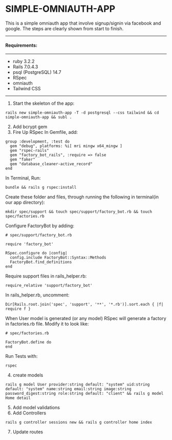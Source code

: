 # SIMPLE-OMNIAUTH-APP
This is a simple omniauth app that involve signup/signin via facebook and google. The steps are clearly shown from start to finish.

____
#### Requirements:
____
* ruby 3.2.2
* Rails 7.0.4.3
* psql (PostgreSQL) 14.7
* RSpec
* omniauth
* Tailwind CSS
____
1. Start the skeleton of the app: 
```
rails new simple-omniauth-app -T -d postgresql --css tailwind && cd simple-omniauth-app && subl .
```
2. Add bcrypt gem
3. Fire Up RSpec
In Gemfile, add:
```
group :development, :test do
  gem "debug", platforms: %i[ mri mingw x64_mingw ]
  gem "rspec-rails"
  gem "factory_bot_rails", :require => false
  gem "faker"
  gem "database_cleaner-active_record"
end
```
In Terminal, Run:
```
bundle && rails g rspec:install
```

Create these folder and files, through running the following in terminal(in our app directory):
```
mkdir spec/support && touch spec/support/factory_bot.rb && touch spec/factories.rb
```
Configure FactoryBot by adding:
```
# spec/support/factory_bot.rb

require 'factory_bot'

RSpec.configure do |config|
  config.include FactoryBot::Syntax::Methods
  FactoryBot.find_definitions
end
```
Require support files in rails_helper.rb:
```
require_relative 'support/factory_bot'
```
In rails_helper.rb, uncomment:
```
Dir[Rails.root.join('spec', 'support', '**', '*.rb')].sort.each { |f| require f }
```
When User model is generated (or any model) RSpec will generate a factory in factories.rb file. Modify it to look like:
```
# spec/factories.rb

FactoryBot.define do
end
```
Run Tests with:
```
rspec
```
4. create models
```
rails g model User provider:string default: "system" uid:string default: "system" name:string email:string image:string password_digest:string role:string default: "client" && rails g model Home detail
```
5. Add model validations
6. Add Controllers
```
rails g controller sessions new && rails g controller home index
```
7. Update routes
